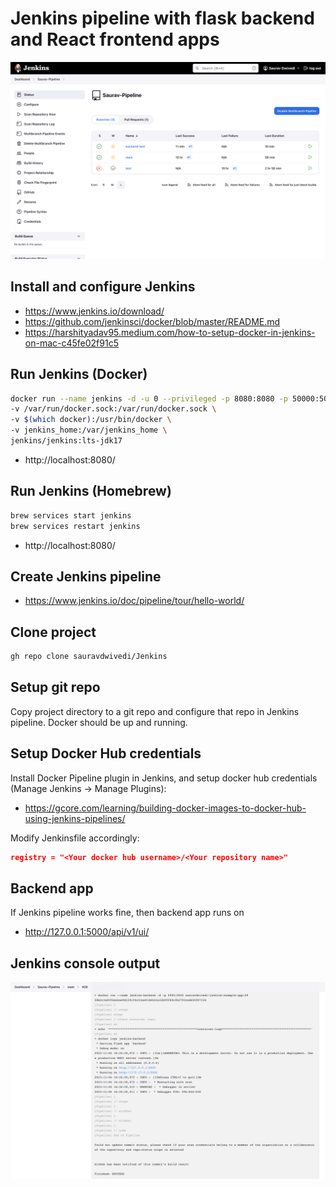 # Jenkins pipeline with flask backend and React frontend apps

<img src=pic.PNG alt="Jenkins pipeline">

## Install and configure Jenkins

- https://www.jenkins.io/download/
- https://github.com/jenkinsci/docker/blob/master/README.md
- https://harshityadav95.medium.com/how-to-setup-docker-in-jenkins-on-mac-c45fe02f91c5

## Run Jenkins (Docker)
```bash
docker run --name jenkins -d -u 0 --privileged -p 8080:8080 -p 50000:50000 --restart=on-failure \
-v /var/run/docker.sock:/var/run/docker.sock \
-v $(which docker):/usr/bin/docker \
-v jenkins_home:/var/jenkins_home \
jenkins/jenkins:lts-jdk17
```
- http://localhost:8080/ 
  
## Run Jenkins (Homebrew)
```bash
brew services start jenkins
brew services restart jenkins
```
- http://localhost:8080/ 

## Create Jenkins pipeline

- https://www.jenkins.io/doc/pipeline/tour/hello-world/

## Clone project 

```bash
gh repo clone sauravdwivedi/Jenkins
```

## Setup git repo 
Copy project directory to a git repo and configure that repo in Jenkins pipeline. Docker should be up and running.

## Setup Docker Hub credentials

Install Docker Pipeline plugin in Jenkins, and setup docker hub credentials (Manage Jenkins -> Manage Plugins):

- https://gcore.com/learning/building-docker-images-to-docker-hub-using-jenkins-pipelines/

Modify Jenkinsfile accordingly:

```json
registry = "<Your docker hub username>/<Your repository name>"
```

## Backend app

If Jenkins pipeline works fine, then backend app runs on

- http://127.0.0.1:5000/api/v1/ui/

## Jenkins console output

<img src=log.PNG alt="Jenkins log">